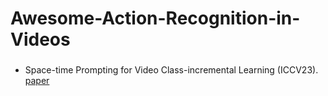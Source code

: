 # Awesome-Action-Recognition-in-Videos

###

- Space-time Prompting for Video Class-incremental Learning (ICCV23). [paper](https://openaccess.thecvf.com/content/ICCV2023/papers/Pei_Space-time_Prompting_for_Video_Class-incremental_Learning_ICCV_2023_paper.pdf)
